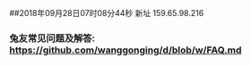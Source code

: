 ##2018年09月28日07时08分44秒 新址 159.65.98.216
### 兔友常见问题及解答: https://github.com/wanggonging/d/blob/w/FAQ.md
